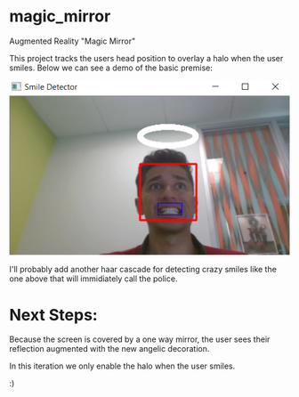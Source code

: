 # magic_mirror
Augmented Reality "Magic Mirror"

This project tracks the users head position to overlay a halo when the user smiles. 
Below we can see a demo of the basic premise:


![alt tag](https://github.com/honeyimholm/magic_mirror/blob/master/smile_detection_demo.png)


I'll probably add another haar cascade for detecting crazy smiles like the one above that will immidiately call the police. 

# Next Steps:

Because the screen is covered by a one way mirror, the user sees their reflection augmented with the new angelic decoration.

In this iteration we only enable the halo when the user smiles.

:)

